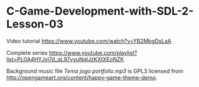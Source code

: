 # C-Game-Development-with-SDL-2-Lesson-03

Video tutorial https://www.youtube.com/watch?v=YB2MbgDsLaA

Complete series https://www.youtube.com/playlist?list=PL0A4HYJyi7d_qL97vyuNqlJzKXtXEoNZK

Background music file *Tema jogo portfolio.mp3* is GPL3 licensed from http://opengameart.org/content/happy-game-theme-demo.
